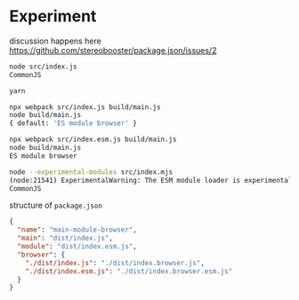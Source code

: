 # Experiment

discussion happens here https://github.com/stereobooster/package.json/issues/2

```sh
node src/index.js
CommonJS

yarn

npx webpack src/index.js build/main.js
node build/main.js
{ default: 'ES module browser' }

npx webpack src/index.esm.js build/main.js
node build/main.js
ES module browser

node --experimental-modules src/index.mjs
(node:21541) ExperimentalWarning: The ESM module loader is experimental.
CommonJS
```

structure of `package.json`

```json
{
  "name": "main-module-browser",
  "main": "dist/index.js",
  "module": "dist/index.esm.js",
  "browser": {
    "./dist/index.js": "./dist/index.browser.js",
    "./dist/index.esm.js": "./dist/index.browser.esm.js"
  }
}
```
